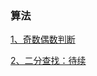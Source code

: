 ### 算法

[1、奇数偶数判断](https://github.com/sunnnydaydev/Exercise/blob/master/src/algorithm/arrays_exercise/OddEven.java)

[2、二分查找：待续]()